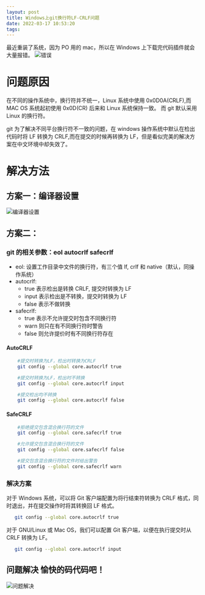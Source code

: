 ```yaml
---
layout: post
title: Windows上git换行符LF-CRLF问题
date: 2022-03-17 10:53:20
tags:
---
```


最近重装了系统，因为 PO 用的 mac，所以在 Windows 上下载完代码插件就会大量报错。
![错误](err_104923.png)

# 问题原因

在不同的操作系统中，换行符并不统一，Linux 系统中使用 0x0D0A(CRLF),而 MAC OS 系统起初使用 0x0D(CR) 后来和 Linux 系统保持一致。 而 git 默认采用 Linux 的换行符。

git 为了解决不同平台换行符不一致的问题，在 windows 操作系统中默认在检出代码时将 LF 转换为 CRLF,而在提交的时候再转换为 LF，但是看似完美的解决方案在中文环境中却失效了。

# 解决方法

## 方案一：编译器设置

![编译器设置](494869038.png)

## 方案二：

### git 的相关参数：eol autocrlf safecrlf

- eol: 设置工作目录中文件的换行符，有三个值 lf, crlf 和 native（默认，同操作系统）
- autocrlf:
  - true 表示检出是转换 CRLF, 提交时转换为 LF
  - input 表示检出是不转换，提交时转换为 LF
  - false 表示不做转换
- safecrlf:
  - true 表示不允许提交时包含不同换行符
  - warn 则只在有不同换行符时警告
  - false 则允许提价时有不同换行符存在

#### AutoCRLF

```bash
    #提交时转换为LF，检出时转换为CRLF
    git config --global core.autocrlf true

    #提交时转换为LF，检出时不转换
    git config --global core.autocrlf input

    #提交检出均不转换
    git config --global core.autocrlf false
```

#### SafeCRLF

```bash
    #拒绝提交包含混合换行符的文件
    git config --global core.safecrlf true

    #允许提交包含混合换行符的文件
    git config --global core.safecrlf false

    #提交包含混合换行符的文件时给出警告
    git config --global core.safecrlf warn
```

### 解决方案

对于 Windows 系统，可以将 Git 客户端配置为将行结束符转换为 CRLF 格式，同时退出，并在提交操作时将其转换回 LF 格式。

```bash
   git config --global core.autocrlf true
```

对于 GNU/Linux 或 Mac OS，我们可以配置 Git 客户端，以便在执行提交时从 CRLF 转换为 LF。

```bash
   git config --global core.autocrlf input
```

## 问题解决 愉快的码代码吧！

![问题解决](111459.png)
